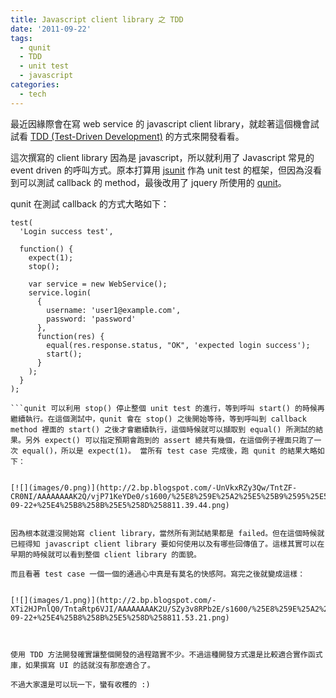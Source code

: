 ```yaml
---
title: Javascript client library 之 TDD
date: '2011-09-22'
tags:
  - qunit
  - TDD
  - unit test
  - javascript
categories:
  - tech
---
```

最近因緣際會在寫 web service 的 javascript client library，就趁著這個機會試試看 [TDD (Test-Driven Development)](http://en.wikipedia.org/wiki/Test-driven_development) 的方式來開發看看。  
  
這次撰寫的 client library 因為是 javascript，所以就利用了 Javascript 常見的 event driven 的呼叫方式。原本打算用 [jsunit](http://www.jsunit.net/) 作為 unit test 的框架，但因為沒看到可以測試 callback 的 method，最後改用了 jquery 所使用的 [qunit](http://docs.jquery.com/Qunit)。  
  
qunit 在測試 callback 的方式大略如下：  
  
  
```
test(
  'Login success test',

  function() {
    expect(1);
    stop();

    var service = new WebService();
    service.login(
      {
        username: 'user1@example.com',
        password: 'password'
      },
      function(res) {
        equal(res.response.status, "OK", 'expected login success');
        start();
      }
    );
  }
);

```qunit 可以利用 stop() 停止整個 unit test 的進行，等到呼叫 start() 的時候再繼續執行。在這個測試中，qunit 會在 stop() 之後開始等待，等到呼叫到 callback method 裡面的 start() 之後才會繼續執行，這個時候就可以擷取到 equal() 所測試的結果。另外 expect() 可以指定預期會跑到的 assert 總共有幾個，在這個例子裡面只跑了一次 equal()，所以是 expect(1)。 當所有 test case 完成後，跑 qunit 的結果大略如下：  
  

[![](images/0.png)](http://2.bp.blogspot.com/-UnVkxRZy3Qw/TntZF-CR0NI/AAAAAAAAK2Q/vjP71KeYDe0/s1600/%25E8%259E%25A2%25E5%25B9%2595%25E5%25BF%25AB%25E7%2585%25A7+2011-09-22+%25E4%25B8%258B%25E5%258D%258811.39.44.png)

  
因為根本就還沒開始寫 client library，當然所有測試結果都是 failed。但在這個時候就已經得知 javascript client library 要如何使用以及有哪些回傳值了。這樣其實可以在早期的時候就可以看到整個 client library 的面貌。  
  
而且看著 test case 一個一個的通過心中真是有莫名的快感阿。寫完之後就變成這樣：  
  

[![](images/1.png)](http://2.bp.blogspot.com/-XTi2HJPnlQ0/TntaRtp6VJI/AAAAAAAAK2U/SZy3v8RPb2E/s1600/%25E8%259E%25A2%25E5%25B9%2595%25E5%25BF%25AB%25E7%2585%25A7+2011-09-22+%25E4%25B8%258B%25E5%258D%258811.53.21.png)

  
  
使用 TDD 方法開發確實讓整個開發的過程踏實不少。不過這種開發方式還是比較適合實作函式庫，如果撰寫 UI 的話就沒有那麼適合了。  
  
不過大家還是可以玩一下，蠻有收穫的 :)